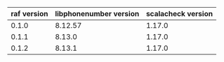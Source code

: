| raf version | libphonenumber version | scalacheck version |
|-------------|------------------------|--------------------|
| 0.1.0       | 8.12.57                | 1.17.0             |
| 0.1.1       | 8.13.0                 | 1.17.0             |
| 0.1.2       | 8.13.1                 | 1.17.0             |